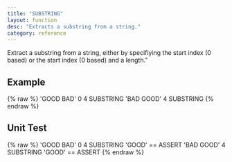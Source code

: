 ```yaml
---
title: "SUBSTRING"
layout: function
desc: "Extracts a substring from a string."
category: reference
---
```


Extract a substring from a string, either by specifiying the start index (0 based) or the start index (0 based) and a length."

## Example ##

{% raw %}
<warp10-warpscript-widget backend="{{backend}}"  exec-endpoint="{{execEndpoint}}">'GOOD BAD' 0 4 SUBSTRING
'BAD GOOD' 4 SUBSTRING
</warp10-warpscript-widget>
{% endraw %}    

## Unit Test ##

{% raw %}
<warp10-warpscript-widget backend="{{backend}}"  exec-endpoint="{{execEndpoint}}">'GOOD BAD' 0 4 SUBSTRING
'GOOD' == ASSERT
'BAD GOOD' 4 SUBSTRING
'GOOD' == ASSERT
</warp10-warpscript-widget>
{% endraw %}    

